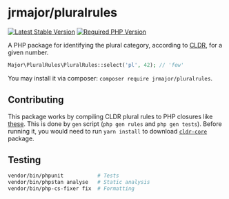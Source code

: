 # jrmajor/pluralrules

<a href="https://packagist.org/packages/jrmajor/pluralrules"><img src="https://img.shields.io/packagist/v/jrmajor/pluralrules.svg" alt="Latest Stable Version"></a>
<a href="https://packagist.org/packages/jrmajor/pluralrules"><img src="https://img.shields.io/packagist/php-v/jrmajor/pluralrules.svg" alt="Required PHP Version"></a>

A PHP package for identifying the plural category, according to [CLDR](https://github.com/unicode-cldr/cldr-core/blob/master/supplemental/plurals.json), for a given number.

```php
Major\PluralRules\PluralRules::select('pl', 42); // 'few'
```

You may install it via composer: `composer require jrmajor/pluralrules`.

## Contributing

This package works by compiling CLDR plural rules to PHP closures like [these](rules/pl.php).
This is done by `gen` script (`php gen rules` and `php gen tests`).
Before running it, you would need to run `yarn install` to download [`cldr-core`](https://github.com/unicode-org/cldr-json/tree/main/cldr-json/cldr-core) package.

## Testing

```sh
vendor/bin/phpunit           # Tests
vendor/bin/phpstan analyse   # Static analysis
vendor/bin/php-cs-fixer fix  # Formatting
```
